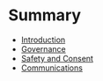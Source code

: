# Summary

* [Introduction](README.md)
* [Governance](governance.md)
* [Safety and Consent](safety-and-consent.md)
* [Communications](communications.md)


